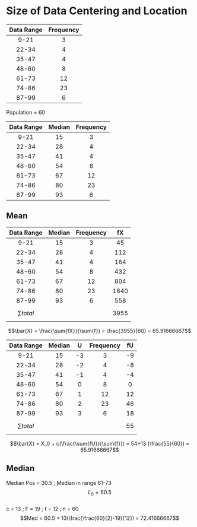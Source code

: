 <h1>Size of Data Centering and Location</h1>  

| Data Range | Frequency |  
| :--------: | :-------: |  
| 9-21 | 3 |  
| 22-34 | 4 |  
| 35-47 | 4 |  
| 48-60 | 8 |  
| 61-73 | 12 |  
| 74-86 | 23 |  
| 87-99 | 6 |  

Population = 60  

| Data Range | Median | Frequency |  
| :--------: | :----: | :-------: |  
| 9-21 | 15 | 3 |  
| 22-34 | 28 | 4 |  
| 35-47 | 41 | 4 |  
| 48-60 | 54 | 8 |  
| 61-73 | 67 | 12 |  
| 74-86 | 80 | 23 |  
| 87-99 | 93 | 6 |  
  
<h2>Mean</h2>  

| Data Range | Median | Frequency | fX  |  
| :--------: | :----: | :-------: | :-: | 
| 9-21 | 15 | 3 | 45 |  
| 22-34 | 28 | 4 | 112 |  
| 35-47 | 41 | 4 | 164 |  
| 48-60 | 54 | 8 | 432 |  
| 61-73 | 67 | 12 | 804 |  
| 74-86 | 80 | 23 | 1840 |  
| 87-99 | 93 | 6 | 558 |  
| $$\sum total$$ | | | 3955 |  

$$\bar{X} = \frac{\sum{fX}}{\sum{f}} = \frac{3955}{60} = 65.91666667$$  

| Data Range | Median |  U  | Frequency|  fU  |  
| :--------: | :----: | :-: |:-------: | :--: | 
| 9-21 | 15 | -3 | 3 | -9 |  
| 22-34 | 28 | -2 | 4 | -8 |  
| 35-47 | 41 | -1 | 4 | -4 |  
| 48-60 | 54 | 0 | 8 | 0 |  
| 61-73 | 67 | 1 | 12 | 12 |  
| 74-86 | 80 | 2 | 23 | 46 |  
| 87-99 | 93 | 3 | 6 | 18 |  
| $$\sum total$$ | | | | 55 |  

$$\bar{X} = X_0 + c(\frac{\sum{fU}}{\sum{f}}) = 54+13 (\frac{55}{60}) = 65.91666667$$  

<h2>Median</h2>  

Median Pos = 30.5 ; Median in range 61-73  
$$L_0 = 60.5$$  
c = 13 ; F = 19 ; f = 12 ; n = 60  
$$Med = 60.5 + 13(\frac{\frac{60}{2}-19}{12}) = 72.41666667$$  

